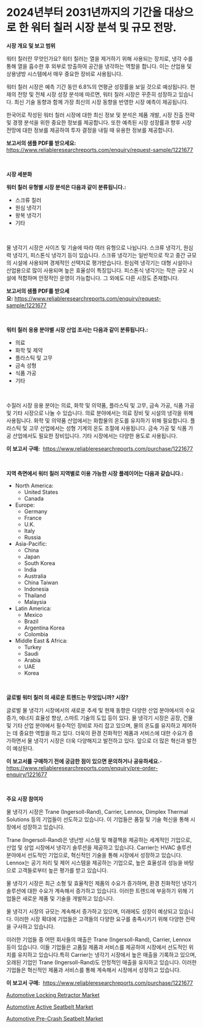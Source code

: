 <p><h1>2024년부터 2031년까지의 기간을 대상으로 한 워터 칠러 시장 분석 및 규모 전망.</h1></p><p><strong>시장 개요 및 보고 범위</strong></p>
<p><p>워터 칠러란 무엇인가요? 워터 칠러는 열을 제거하기 위해 사용되는 장치로, 냉각 수를 통해 열을 흡수한 후 외부로 방출하여 공간을 냉각하는 역할을 합니다. 이는 산업용 및 상용냉방 시스템에서 매우 중요한 장비로 사용됩니다.</p><p>워터 칠러 시장은 예측 기간 동안 6.8%의 연평균 성장률을 보일 것으로 예상됩니다. 현재의 전망 및 전체 시장 성장 분석에 따르면, 워터 칠러 시장은 꾸준히 성장하고 있습니다. 최신 기술 동향과 함께 가장 최신의 시장 동향을 반영한 시장 예측이 제공됩니다.</p><p>한국어로 작성된 워터 칠러 시장에 대한 최신 정보 및 분석은 제품 개발, 시장 진출 전략 및 경쟁 분석을 위한 중요한 정보를 제공합니다. 또한 예측된 시장 성장률과 향후 시장 전망에 대한 정보를 제공하여 투자 결정을 내릴 때 유용한 정보를 제공합니다.</p></p>
<p><strong>보고서의 샘플 PDF를 받으세요:</strong> <a href="https://www.reliableresearchreports.com/enquiry/request-sample/1221677">https://www.reliableresearchreports.com/enquiry/request-sample/1221677</a></p>
<p>&nbsp;</p>
<p><strong>시장 세분화</strong></p>
<p><strong>워터 칠러 유형별 시장 분석은 다음과 같이 분류됩니다.:</strong></p>
<p><ul><li>스크류 칠러</li><li>원심 냉각기</li><li>왕복 냉각기</li><li>기타</li></ul></p>
<p>&nbsp;</p>
<p><p>물 냉각기 시장은 사이즈 및 기술에 따라 여러 유형으로 나뉩니다. 스크류 냉각기, 원심력 냉각기, 피스톤식 냉각기 등이 있습니다. 스크류 냉각기는 일반적으로 작고 중간 규모의 시설에 사용되며 경제적인 선택지로 평가받습니다. 원심력 냉각기는 대형 시설이나 산업용으로 많이 사용되며 높은 효율성이 특징입니다. 피스톤식 냉각기는 작은 규모 시설에 적합하며 안정적인 운영이 가능합니다. 그 외에도 다른 시장도 존재합니다.</p></p>
<p><strong>보고서의 샘플 PDF를 받으세요:</strong>&nbsp;<a href="https://www.reliableresearchreports.com/enquiry/request-sample/1221677">https://www.reliableresearchreports.com/enquiry/request-sample/1221677</a></p>
<p>&nbsp;</p>
<p><strong> 워터 칠러 응용 분야별 시장 산업 조사는 다음과 같이 분류됩니다.:</strong></p>
<p><ul><li>의료</li><li>화학 및 제약</li><li>플라스틱 및 고무</li><li>금속 성형</li><li>식품 가공</li><li>기타</li></ul></p>
<p>&nbsp;</p>
<p><p>수질러 시장 응용 분야는 의료, 화학 및 의약품, 플라스틱 및 고무, 금속 가공, 식품 가공 및 기타 시장으로 나눌 수 있습니다. 의료 분야에서는 의료 장비 및 시설의 냉각을 위해 사용됩니다. 화학 및 의약품 산업에서는 화합물의 온도를 유지하기 위해 필요합니다. 플라스틱 및 고무 산업에서는 성형 기계의 온도 조절에 사용됩니다. 금속 가공 및 식품 가공 산업에서도 필요한 장비입니다. 기타 시장에서는 다양한 용도로 사용됩니다.</p></p>
<p><strong>이 보고서 구매:</strong>&nbsp; <a href="https://www.reliableresearchreports.com/purchase/1221677">https://www.reliableresearchreports.com/purchase/1221677</a></p>
<p>&nbsp;</p>
<p><strong>지역 측면에서 워터 칠러 지역별로 이용 가능한 시장 플레이어는 다음과 같습니다.:</strong></p>
<p><ul>
    <li>
        North America:
        <ul>
            <li>United States</li>
            <li>Canada</li>
        </ul>
    </li>
    <li>
        Europe:
        <ul>
            <li>Germany</li>
            <li>France</li>
            <li>U.K.</li>
            <li>Italy</li>
            <li>Russia</li>
        </ul>
    </li>
    <li>
        Asia-Pacific:
        <ul>
            <li>China</li>
            <li>Japan</li>
            <li>South Korea</li>
            <li>India</li>
            <li>Australia</li>
            <li>China Taiwan</li>
            <li>Indonesia</li>
            <li>Thailand</li>
            <li>Malaysia</li>
        </ul>
    </li>
    <li>
        Latin America:
        <ul>
            <li>Mexico</li>
            <li>Brazil</li>
            <li>Argentina Korea</li>
            <li>Colombia</li>
        </ul>
    </li>
    <li>
        Middle East & Africa:
        <ul>
            <li>Turkey</li>
            <li>Saudi</li>
            <li>Arabia</li>
            <li>UAE</li>
            <li>Korea</li>
        </ul>
    </li>
    </ul></p>
<p>&nbsp;</p>
<p><strong>글로벌 워터 칠러 의 새로운 트렌드는 무엇입니까? 시장?</strong></p>
<p><p>글로벌 물 냉각기 시장에서의 새로운 추세 및 현재 동향은 다양한 산업 분야에서의 수요 증가, 에너지 효율성 향상, 스마트 기술의 도입 등이 있다. 물 냉각기 시장은 공장, 건물 및 기타 산업 분야에서 필수적인 장비로 자리 잡고 있으며, 물의 온도를 유지하고 제어하는 데 중요한 역할을 하고 있다. 더욱이 환경 친화적인 제품과 서비스에 대한 수요가 증가하면서 물 냉각기 시장은 더욱 다양해지고 발전하고 있다. 앞으로 더 많은 혁신과 발전이 예상된다.</p></p>
<p><strong>이 보고서를 구매하기 전에 궁금한 점이 있으면 문의하거나 공유하세요.</strong>- <a href="https://www.reliableresearchreports.com/enquiry/pre-order-enquiry/1221677">https://www.reliableresearchreports.com/enquiry/pre-order-enquiry/1221677</a></p>
<p>&nbsp;</p>
<p><strong>주요 시장 참여자</strong></p>
<p><p>물 냉각기 시장은 Trane (Ingersoll-Rand), Carrier, Lennox, Dimplex Thermal Solutions 등의 기업들이 선도하고 있습니다. 이 기업들은 품질 및 기술 혁신을 통해 시장에서 성장하고 있습니다.</p><p>Trane (Ingersoll-Rand)은 냉난방 시스템 및 해결책을 제공하는 세계적인 기업으로, 산업 및 상업 시장에서 냉각기 솔루션을 제공하고 있습니다. Carrier는 HVAC 솔루션 분야에서 선도적인 기업으로, 혁신적인 기술을 통해 시장에서 성장하고 있습니다. Lennox는 공기 처리 및 제어 시스템을 제공하는 기업으로, 높은 효율성과 성능을 바탕으로 고객들로부터 높은 평가를 받고 있습니다.</p><p>물 냉각기 시장은 최근 소형 및 효율적인 제품의 수요가 증가하며, 환경 친화적인 냉각기 솔루션에 대한 수요가 계속해서 증가하고 있습니다. 이러한 트렌드에 부응하기 위해 기업들은 새로운 제품 및 기술을 개발하고 있습니다.</p><p>물 냉각기 시장의 규모는 계속해서 증가하고 있으며, 미래에도 성장이 예상되고 있습니다. 이러한 시장 확대에 기업들은 고객들의 다양한 요구를 충족시키기 위해 다양한 전략을 구사하고 있습니다.</p><p>이러한 기업들 중 어떤 회사들의 매출은 Trane (Ingersoll-Rand), Carrier, Lennox 등이 있습니다. 이들 기업들은 고품질 제품과 서비스를 제공하여 시장에서 선도적인 위치를 유지하고 있습니다.특히 Carrier는 냉각기 시장에서 높은 매출을 기록하고 있으며, 오래된 기업인 Trane (Ingersoll-Rand)도 안정적인 매출을 유지하고 있습니다. 이러한 기업들은 혁신적인 제품과 서비스를 통해 계속해서 시장에서 성장하고 있습니다.</p></p>
<p><strong>이 보고서 구매:</strong>&nbsp;&nbsp;<a href="https://www.reliableresearchreports.com/purchase/1221677">https://www.reliableresearchreports.com/purchase/1221677</a></p>
<p><p><a href="https://github.com/timeliteaut/Market-Research-Report-List-1/blob/main/automotive-locking-retractor-market.md">Automotive Locking Retractor Market</a></p><p><a href="https://github.com/bobicer/Market-Research-Report-List-2/blob/main/automotive-active-seatbelt-market.md">Automotive Active Seatbelt Market</a></p><p><a href="https://github.com/globismark/Market-Research-Report-List-2/blob/main/automotive-pre-crash-seatbelt-market.md">Automotive Pre-Crash Seatbelt Market</a></p></p>
